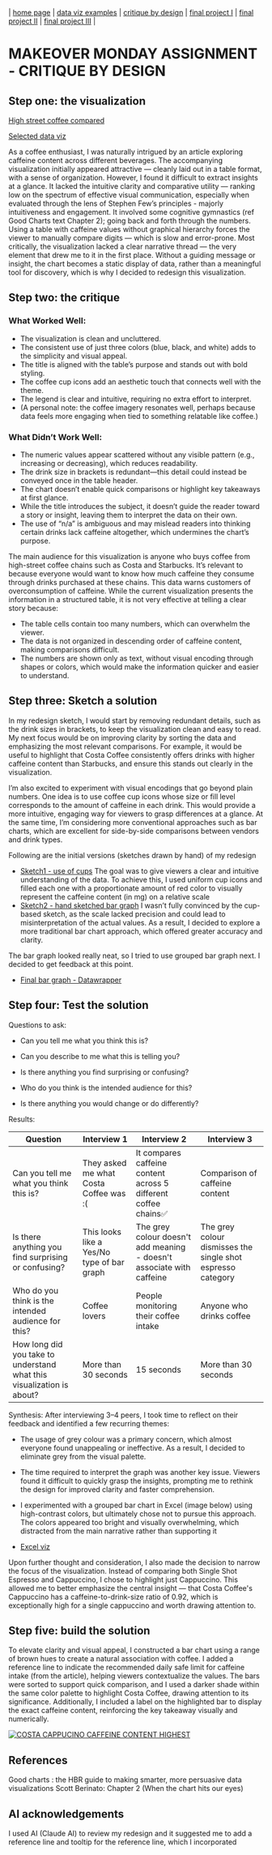 | [home page](https://cmustudent.github.io/tswd-portfolio-templates/) | [data viz examples](dataviz-examples) | [critique by design](critique-by-design) | [final project I](final-project-part-one) | [final project II](final-project-part-two) | [final project III](final-project-part-three) |

# MAKEOVER MONDAY ASSIGNMENT - CRITIQUE BY DESIGN

## Step one: the visualization

[High street coffee compared](https://www.which.co.uk/news/article/caffeine-levels-in-high-street-coffees-vary-significantly-which-finds-ay7cA4G1zh1S)

[Selected data viz](high-street-original.png)

As a coffee enthusiast, I was naturally intrigued by an article exploring caffeine content across different beverages. The accompanying visualization initially appeared attractive — cleanly laid out in a table format, with a sense of organization. However, I found it difficult to extract insights at a glance. It lacked the intuitive clarity and comparative utility — ranking low on the spectrum of effective visual communication, especially when evaluated through the lens of Stephen Few’s principles - majorly intuitiveness and engagement. 
It involved some cognitive gymnastics (ref Good Charts text Chapter 2); going back and forth through the numbers. Using a table with caffeine values without graphical hierarchy forces the viewer to manually compare digits — which is slow and error-prone. 
Most critically, the visualization lacked a clear narrative thread — the very element that drew me to it in the first place. Without a guiding message or insight, the chart becomes a static display of data, rather than a meaningful tool for discovery, which is why I decided to redesign this visualization. 


## Step two: the critique
### What Worked Well:
*	The visualization is clean and uncluttered.
*	The consistent use of just three colors (blue, black, and white) adds to the simplicity and visual appeal.
*	The title is aligned with the table’s purpose and stands out with bold styling.
*	The coffee cup icons add an aesthetic touch that connects well with the theme.
*	The legend is clear and intuitive, requiring no extra effort to interpret.
*	(A personal note: the coffee imagery resonates well, perhaps because data feels more engaging when tied to something relatable like coffee.)
### What Didn’t Work Well:
*	The numeric values appear scattered without any visible pattern (e.g., increasing or decreasing), which reduces readability.
*	The drink size in brackets is redundant—this detail could instead be conveyed once in the table header.
*	The chart doesn’t enable quick comparisons or highlight key takeaways at first glance.
*	While the title introduces the subject, it doesn’t guide the reader toward a story or insight, leaving them to interpret the data on their own.
*	The use of “n/a” is ambiguous and may mislead readers into thinking certain drinks lack caffeine altogether, which undermines the chart’s purpose.

The main audience for this visualization is anyone who buys coffee from high-street coffee chains such as Costa and Starbucks. It’s relevant to because everyone would want to know how much caffeine they consume through drinks purchased at these chains. This data warns customers of overconsumption of caffeine. 
While the current visualization presents the information in a structured table, it is not very effective at telling a clear story because:
*	The table cells contain too many numbers, which can overwhelm the viewer.
*	The data is not organized in descending order of caffeine content, making comparisons difficult.
*	The numbers are shown only as text, without visual encoding through shapes or colors, which would make the information quicker and easier to understand.
## Step three: Sketch a solution
In my redesign sketch, I would start by removing redundant details, such as the drink sizes in brackets, to keep the visualization clean and easy to read. My next focus would be on improving clarity by sorting the data and emphasizing the most relevant comparisons. For example, it would be useful to highlight that Costa Coffee consistently offers drinks with higher caffeine content than Starbucks, and ensure this stands out clearly in the visualization.

I’m also excited to experiment with visual encodings that go beyond plain numbers. One idea is to use coffee cup icons whose size or fill level corresponds to the amount of caffeine in each drink. This would provide a more intuitive, engaging way for viewers to grasp differences at a glance. At the same time, I’m considering more conventional approaches such as bar charts, which are excellent for side-by-side comparisons between vendors and drink types.

Following are the initial versions (sketches drawn by hand) of my redesign 
* [Sketch1 - use of cups](high-street-coffee-v1.jpg)
  The goal was to give viewers a clear and intuitive understanding of the data. To achieve this, I used uniform cup icons and filled each one with a proportionate amount of red color to visually represent the caffeine content (in mg) on a relative scale
* [Sketch2 - hand sketched bar graph](high-street-coffee-v2.jpg)
 I wasn’t fully convinced by the cup-based sketch, as the scale lacked precision and could lead to misinterpretation of the actual values. As a result, I decided to explore a more traditional bar chart approach, which offered greater accuracy and clarity.

The bar graph looked really neat, so I tried to use grouped bar graph next. I decided to get feedback at this point.
* [Final bar graph - Datawrapper](redesign_bar_1.png)
## Step four: Test the solution

Questions to ask: 

- Can you tell me what you think this is?

- Can you describe to me what this is telling you?

- Is there anything you find surprising or confusing?

- Who do you think is the intended audience for this?

- Is there anything you would change or do differently?

Results: 


| Question | Interview 1 | Interview 2 | Interview 3| 
|----------|-------------|-------------|------------|
|Can you tell me what you think this is?          |  They asked me what Costa Coffee was :(         |  It compares caffeine content across 5 different coffee chains✅           | Comparison of caffeine content
| Is there anything you find surprising or confusing?         |     This looks like a Yes/No type of bar graph        |      The grey colour doesn't add meaning - doesn't associate with caffeine       | The grey colour dismisses the single shot espresso category  |
| Who do you think is the intended audience for this?        |    Coffee lovers         |   People monitoring their coffee intake          | Anyone who drinks coffee |
| How long did you take to understand what this visualization is about? | More than 30 seconds | 15 seconds | More than 30 seconds |

Synthesis: 
After interviewing 3–4 peers, I took time to reflect on their feedback and identified a few recurring themes:
* The usage of grey colour was a primary concern, which almost everyone found unappealing or ineffective. As a result, I decided to eliminate grey from the visual palette.
* The time required to interpret the graph was another key issue. Viewers found it difficult to quickly grasp the insights, prompting me to rethink the design for improved clarity and faster comprehension.

* I experimented with a grouped bar chart in Excel (image below) using high-contrast colors, but ultimately chose not to pursue this approach. The colors appeared too bright and visually overwhelming, which distracted from the main narrative rather than supporting it
* [Excel viz](redesign_bar_2.png)
  
Upon further thought and consideration, I also made the decision to narrow the focus of the visualization. Instead of comparing both Single Shot Espresso and Cappuccino, I chose to highlight just Cappuccino. This allowed me to better emphasize the central insight — that Costa Coffee's Cappuccino has a caffeine-to-drink-size ratio of 0.92, which is exceptionally high for a single cappuccino and worth drawing attention to.

## Step five: build the solution

To elevate clarity and visual appeal, I constructed a bar chart using a range of brown hues to create a natural association with coffee. I added a reference line to indicate the recommended daily safe limit for caffeine intake (from the article), helping viewers contextualize the values. The bars were sorted to support quick comparison, and I used a darker shade within the same color palette to highlight Costa Coffee, drawing attention to its significance. Additionally, I included a label on the highlighted bar to display the exact caffeine content, reinforcing the key takeaway visually and numerically.

<div class='tableauPlaceholder' id='viz1758239219555' style='position: relative'><noscript>
<a href='#'><img alt='COSTA CAPPUCINO CAFFEINE CONTENT HIGHEST ' src='https:&#47;&#47;public.tableau.com&#47;static&#47;images&#47;Ca&#47;Caffeine_cont&#47;Costa_coffee_bar_Chart&#47;1_rss.png' style='border: none' /></a></noscript><object class='tableauViz'  style='display:none;'><param name='host_url' value='https%3A%2F%2Fpublic.tableau.com%2F' /> <param name='embed_code_version' value='3' /> <param name='site_root' value='' />
<param name='name' value='Caffeine_cont&#47;Costa_coffee_bar_Chart' />
<param name='tabs' value='no' /><param name='toolbar' value='yes' />
<param name='static_image' value='https:&#47;&#47;public.tableau.com&#47;static&#47;images&#47;Ca&#47;Caffeine_cont&#47;Costa_coffee_bar_Chart&#47;1.png' /> <param name='animate_transition' value='yes' /><param name='display_static_image' value='yes' /><param name='display_spinner' value='yes' /><param name='display_overlay' value='yes' /><param name='display_count' value='yes' /><param name='language' value='en-US' /><param name='filter' value='publish=yes' /></object></div>           
<script type='text/javascript'>                    
var divElement = document.getElementById('viz1758239219555');                    
var vizElement = divElement.getElementsByTagName('object')[0];                    
vizElement.style.width='100%';vizElement.style.height=(divElement.offsetWidth*0.75)+'px';                    
var scriptElement = document.createElement('script');                    
scriptElement.src = 'https://public.tableau.com/javascripts/api/viz_v1.js';                    
vizElement.parentNode.insertBefore(scriptElement, vizElement);                
</script>

## References
Good charts : the HBR guide to making smarter, more persuasive data visualizations  Scott Berinato: Chapter 2 (When the chart hits our eyes)

## AI acknowledgements
I used AI (Claude AI) to review my redesign and it suggested me to add a reference line and tooltip for the reference line, which I incorporated

